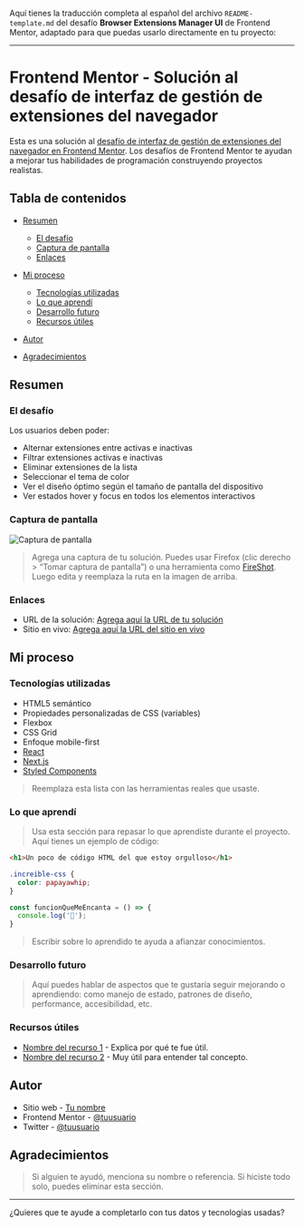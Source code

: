 Aquí tienes la traducción completa al español del archivo `README-template.md` del desafío **Browser Extensions Manager UI** de Frontend Mentor, adaptado para que puedas usarlo directamente en tu proyecto:

---

# Frontend Mentor - Solución al desafío de interfaz de gestión de extensiones del navegador

Esta es una solución al [desafío de interfaz de gestión de extensiones del navegador en Frontend Mentor](https://www.frontendmentor.io/challenges/browser-extension-manager-ui-yNZnOfsMAp). Los desafíos de Frontend Mentor te ayudan a mejorar tus habilidades de programación construyendo proyectos realistas.

## Tabla de contenidos

* [Resumen](#resumen)

  * [El desafío](#el-desafío)
  * [Captura de pantalla](#captura-de-pantalla)
  * [Enlaces](#enlaces)
* [Mi proceso](#mi-proceso)

  * [Tecnologías utilizadas](#tecnologías-utilizadas)
  * [Lo que aprendí](#lo-que-aprendí)
  * [Desarrollo futuro](#desarrollo-futuro)
  * [Recursos útiles](#recursos-útiles)
* [Autor](#autor)
* [Agradecimientos](#agradecimientos)

## Resumen

### El desafío

Los usuarios deben poder:

* Alternar extensiones entre activas e inactivas
* Filtrar extensiones activas e inactivas
* Eliminar extensiones de la lista
* Seleccionar el tema de color
* Ver el diseño óptimo según el tamaño de pantalla del dispositivo
* Ver estados hover y focus en todos los elementos interactivos

### Captura de pantalla

![Captura de pantalla](./screenshot.jpg)

> Agrega una captura de tu solución. Puedes usar Firefox (clic derecho > “Tomar captura de pantalla”) o una herramienta como [FireShot](https://getfireshot.com/). Luego edita y reemplaza la ruta en la imagen de arriba.

### Enlaces

* URL de la solución: [Agrega aquí la URL de tu solución](https://tu-solucion.com)
* Sitio en vivo: [Agrega aquí la URL del sitio en vivo](https://tu-sitio-en-vivo.com)

## Mi proceso

### Tecnologías utilizadas

* HTML5 semántico
* Propiedades personalizadas de CSS (variables)
* Flexbox
* CSS Grid
* Enfoque mobile-first
* [React](https://reactjs.org/)
* [Next.js](https://nextjs.org/)
* [Styled Components](https://styled-components.com/)

> Reemplaza esta lista con las herramientas reales que usaste.

### Lo que aprendí

> Usa esta sección para repasar lo que aprendiste durante el proyecto. Aquí tienes un ejemplo de código:

```html
<h1>Un poco de código HTML del que estoy orgulloso</h1>
```

```css
.increible-css {
  color: papayawhip;
}
```

```js
const funcionQueMeEncanta = () => {
  console.log('🎉');
}
```

> Escribir sobre lo aprendido te ayuda a afianzar conocimientos.

### Desarrollo futuro

> Aquí puedes hablar de aspectos que te gustaría seguir mejorando o aprendiendo: como manejo de estado, patrones de diseño, performance, accesibilidad, etc.

### Recursos útiles

* [Nombre del recurso 1](https://ejemplo.com) - Explica por qué te fue útil.
* [Nombre del recurso 2](https://ejemplo.com) - Muy útil para entender tal concepto.

## Autor

* Sitio web - [Tu nombre](https://tu-sitio.com)
* Frontend Mentor - [@tuusuario](https://www.frontendmentor.io/profile/tuusuario)
* Twitter - [@tuusuario](https://twitter.com/tuusuario)

## Agradecimientos

> Si alguien te ayudó, menciona su nombre o referencia. Si hiciste todo solo, puedes eliminar esta sección.

---

¿Quieres que te ayude a completarlo con tus datos y tecnologías usadas?
